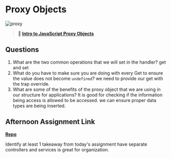 # Proxy Objects

![proxy](https://bcw.blob.core.windows.net/public/img/journals/5120113092091727)

> **📖 [Intro to JavaScript Proxy Objects](https://codeworksacademy.com/fs-student-guide/resources/wk3/03-Proxies)**

## Questions

1. What are the two common operations that we will set in the handler?
get and set
2. What do you have to make sure you are doing with every Get to ensure the value does not become `undefined`?
we need to provide our get with the trap override. 
3. What are some of the benefits of the proxy object that we are using in our structure for applications? It is good for checking if the information being access is allowed to be accessed. we can ensure proper data types are being inserted. 

## Afternoon Assignment Link

**[Repo](https://bdvassar.github.io/w3d3-gregslist/)**

Identify at least 1 takeaway from today's assignment
have separate controllers and services is great for organization. 